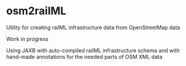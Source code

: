 # osm2railML
Utility for creating railML infrastructure data from OpenStreetMap data

Work in progress

Using JAXB with auto-compiled railML infrastructure schema and with hand-made annotations for the needed parts of OSM XML data
